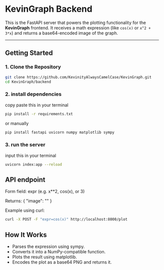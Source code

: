 # KevinGraph Backend

This is the FastAPI server that powers the plotting functionality for the **KevinGraph** frontend. It receives a math expression (like `cos(x)` or `x^2 + 3*x`) and returns a base64-encoded image of the graph.

---

## Getting Started

### 1. Clone the Repository

```bash
git clone https://github.com/KevinityAlwaysCamelCase/KevinGraph.git
cd KevinGraph/backend
```

### 2. install dependencies
copy paste this in your terminal
```bash
pip install -r requirements.txt
```
or manually
```bash
pip install fastapi uvicorn numpy matplotlib sympy
```
### 3. run the server
input this in your terminal
```bash
uvicorn index:app --reload
```
##  API endpoint
Form field: expr (e.g. x**2, cos(x), or 3)

Returns: { "image": "<base64 string>" }

Example using curl:
```bash
curl -X POST -F "expr=cos(x)" http://localhost:8000/plot
```
## How It Works
<ul>
   <li>Parses the expression using sympy.</li>
   <li>Converts it into a NumPy-compatible function.</li>
   <li>Plots the result using matplotlib.</li>
   <li>Encodes the plot as a base64 PNG and returns it.</li>
</ul>
